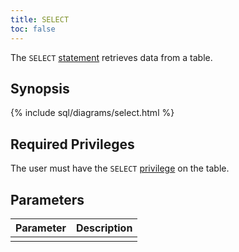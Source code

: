 ```yaml
---
title: SELECT
toc: false
---
```


The `SELECT` [statement](sql-statements.html) retrieves data from a table.

<div id="toc"></div>

## Synopsis

{% include sql/diagrams/select.html %}

## Required Privileges

The user must have the `SELECT` [privilege](privileges.html) on the table.

## Parameters

| Parameter | Description |
|-----------|-------------|
|  |  |



